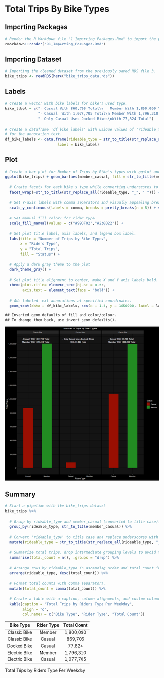 Total Trips By Bike Types
================

## Importing Packages

``` r
# Render the R Markdown file "1_Importing_Packages.Rmd" to import the packages.
rmarkdown::render("01_Importing_Packages.Rmd")
```

## Importing Dataset

``` r
# Importing the cleaned dataset from the previously saved RDS file 3.
bike_trips <- readRDS(here("bike_trips_data.rds"))
```

## Labels

``` r
# Create a vector with bike labels for bike's used type.
bike_label = c("- Casual With 869,706 Total\n   Member With 1,800,090 Total",
               "- Casual  With 1,077,705 Total\n Member With 1,796,310 Total",
               "- Only Casual Uses Docked Bikes\nWith 77,824 Total")

# Create a dataframe 'df_bike_labels' with unique values of 'rideable_type' from dataset and corresponding labels,
# for the annotation text.
df_bike_labels <- data.frame(rideable_type = str_to_title(str_replace_all(unique(bike_trips$rideable_type), "_", " ")), 
                        label = bike_label)
```

## Plot

``` r
# Create a bar plot for Number of Trips by Bike's types with ggplot and adjust bars width to 0.5
ggplot(bike_trips) + geom_bar(aes(member_casual, fill = str_to_title(member_casual)), width = 0.5) +
  
  # Create facets for each bike's type while converting underscores to spaces and title-casing texts.
  facet_wrap(~str_to_title(str_replace_all(rideable_type, "_", " "))) + 
  
  # Set Y-axis labels with comma separators and visually appealing breaks, Set X-axis labels to title case.
  scale_y_continuous(labels = comma, breaks = pretty_breaks(n = 8)) + scale_x_discrete(labels = str_to_title) +
  
  # Set manual fill colors for rider type.
  scale_fill_manual(values = c("#990F02","#228B22")) + 
  
  # Set plot title label, axis labels, and legend box label.
  labs(title = "Number of Trips by Bike Types",
       x = "Riders Type",
       y = "Total Trips",
       fill = "Status") + 
  
  # Apply a dark gray theme to the plot
  dark_theme_gray() + 
  
  # Set plot title alignment to center, make X and Y axis labels bold.
  theme(plot.title= element_text(hjust = 0.5),
        axis.text = element_text(face = "bold")) +
  
  # Add labeled text annotations at specified coordinates.
  geom_text(data = df_bike_labels, aes(x = 1.4, y = 1850000, label = label), fontface = "bold", size = 4)
```

    ## Inverted geom defaults of fill and color/colour.
    ## To change them back, use invert_geom_defaults().

![](11_Total_Rides_By_Bike_Types_files/figure-gfm/Types%20Plot-1.png)<!-- -->

## Summary

``` r
# Start a pipeline with the bike_trips dataset
bike_trips %>%
  
  # Group by rideable_type and member_casual (converted to title case).
  group_by(rideable_type, str_to_title(member_casual)) %>%
  
  # Convert 'rideable_type' to title case and replace underscores with spaces
  mutate(rideable_type = str_to_title(str_replace_all(rideable_type, "_", " "))) %>% 
  
  # Summarize total trips, drop intermediate grouping levels to avoid the message.
  summarise(total_count = n(), .groups = "drop") %>% 
  
  # Arrange rows by rideable_type in ascending order and total count in descending order.
  arrange(rideable_type, desc(total_count)) %>% 
  
  # Format total counts with comma separators.
  mutate(total_count = comma(total_count)) %>% 
  
  # Create a table with a caption, column alignments, and custom column names
  kable(caption = "Total Trips by Riders Type Per Weekday",
        align = "c",
        col.names = c("Bike Type", "Rider Type", "Total Count"))
```

|   Bike Type   | Rider Type | Total Count |
|:-------------:|:----------:|:-----------:|
| Classic Bike  |   Member   |  1,800,090  |
| Classic Bike  |   Casual   |   869,706   |
|  Docked Bike  |   Casual   |   77,824    |
| Electric Bike |   Member   |  1,796,310  |
| Electric Bike |   Casual   |  1,077,705  |

Total Trips by Riders Type Per Weekday
